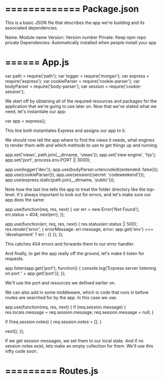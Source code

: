 =============
Package.json
============

This is a basic JSON file that describes the app we're building and its associated dependencies.

Name: Module name
Version: Version number
Private: Keep npm repo private
Dependencies: Automatically installed when people install your app

======
App.js
======

var path = require('path');
var logger = require('morgan');
var express = require('express');
var cookieParser = require('cookie-parser');
var bodyParser = require('body-parser');
var session = require('cookie-session');

We start off by obtaining all of the required resources and packages for the application that we're going to use later on. Now that we've stated what we need, let's instantiate our app:

var app = express();

This line both instantiates Express and assigns our app to it.

We should now tell the app where to find the views it needs, what engines to render them with and which methods to use to get things up and running.

app.set('views', path.join(__dirname, 'views'));
app.set('view engine', 'hjs');
app.set('port', process.env.PORT || 3000);

app.use(logger('dev'));
app.use(bodyParser.urlencoded({extended: false}));
app.use(cookieParser());
app.use(session({secret: 'codeweekend'}));
app.use(express.static(path.join(__dirname, 'public')));

Note how the last line tells the app to treat the folder directory like the top-level. It's always important to look out for errors, and let's make sure our app does the same:

app.use(function(req, res, next) {
  var err = new Error('Not Found');
  err.status = 404;
  next(err);
});

app.use(function(err, req, res, next) {
  res.status(err.status || 500);
  res.render('error', {
    errorMessage: err.message,
    error: app.get('env') === 'development' ? err : {}
  });
});

This catches 404 errors and forwards them to our error handler. 

And finally, to get the app really off the ground, let's make it listen for requests.

app.listen(app.get('port'), function() {
  console.log('Express server listening on port ' + app.get('port'));
});

We'll use the port and resources we defined earlier on.

We can also add in some middleware, which is code that runs in before routes are searched for by the app. In this case we use:

app.use(function(req, res, next) {
  if (req.session.message) {
    res.locals.message = req.session.message;
    req.session.message = null;
  }

  if (!req.session.notes) {
    req.session.notes = [];
  }

  next();
});

If we get session messages, we set them to our local state. And if no session notes exist, lets make an empty collection for them. We'll use this nifty code soon. 

=========
Routes.js
=========



